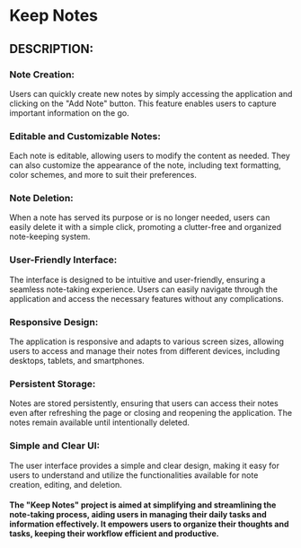 # Keep Notes

## DESCRIPTION: 
### Note Creation: 
Users can quickly create new notes by simply accessing the application and clicking on the "Add Note" button. This feature enables users to capture important information on the go.

### Editable and Customizable Notes: 
Each note is editable, allowing users to modify the content as needed. They can also customize the appearance of the note, including text formatting, color schemes, and more to suit their preferences.

### Note Deletion: 
When a note has served its purpose or is no longer needed, users can easily delete it with a simple click, promoting a clutter-free and organized note-keeping system.

### User-Friendly Interface: 
The interface is designed to be intuitive and user-friendly, ensuring a seamless note-taking experience. Users can easily navigate through the application and access the necessary features without any complications.

### Responsive Design: 
The application is responsive and adapts to various screen sizes, allowing users to access and manage their notes from different devices, including desktops, tablets, and smartphones.

### Persistent Storage: 
Notes are stored persistently, ensuring that users can access their notes even after refreshing the page or closing and reopening the application. The notes remain available until intentionally deleted.

### Simple and Clear UI: 
The user interface provides a simple and clear design, making it easy for users to understand and utilize the functionalities available for note creation, editing, and deletion.

#### The "Keep Notes" project is aimed at simplifying and streamlining the note-taking process, aiding users in managing their daily tasks and information effectively. It empowers users to organize their thoughts and tasks, keeping their workflow efficient and productive.
